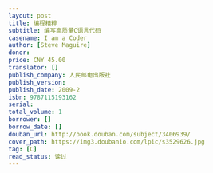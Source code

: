 ```yaml
---
layout: post
title: 编程精粹
subtitle: 编写高质量C语言代码
casename: I am a Coder
author: [Steve Maguire]
donor: 
price: CNY 45.00
translator: []
publish_company: 人民邮电出版社
publish_version: 
publish_date: 2009-2
isbn: 9787115193162
serial: 
total_volume: 1
borrower: []
borrow_date: []
douban_url: http://book.douban.com/subject/3406939/
cover_path: https://img3.doubanio.com/lpic/s3529626.jpg
tag: [C]
read_status: 读过
---
```

